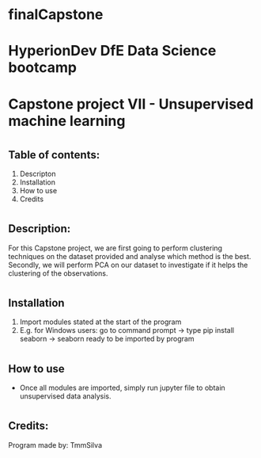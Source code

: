 # finalCapstone
# HyperionDev DfE Data Science bootcamp
# Capstone project VII - Unsupervised machine learning
#
## Table of contents:
1. Descripton
1. Installation
1. How to use
1. Credits
#
## Description:
For this Capstone project, we are first going to
perform clustering techniques on the dataset provided and analyse which method
is the best. Secondly, we will perform PCA on our dataset to investigate if it helps
the clustering of the observations.
#
## Installation
1. Import modules stated at the start of the program
1. E.g. for Windows users: go to command prompt -> type pip install seaborn -> seaborn ready to be imported by program
#
## How to use
* Once all modules are imported, simply run jupyter file to obtain unsupervised data analysis.
#
## Credits:
Program made by: TmmSilva

